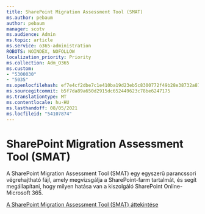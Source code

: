 ```yaml
---
title: SharePoint Migration Assessment Tool (SMAT)
ms.author: pebaum
author: pebaum
manager: scotv
ms.audience: Admin
ms.topic: article
ms.service: o365-administration
ROBOTS: NOINDEX, NOFOLLOW
localization_priority: Priority
ms.collection: Adm_O365
ms.custom:
- "5300030"
- "5035"
ms.openlocfilehash: ef7e4cf2dbe7c1e410ba19d23eb5c8300772f49b28e38732a87722259b46f02d
ms.sourcegitcommit: b5f7da89a650d2915dc652449623c78be6247175
ms.translationtype: MT
ms.contentlocale: hu-HU
ms.lasthandoff: 08/05/2021
ms.locfileid: "54107874"
---
```

# <a name="sharepoint-migration-assessment-tool-smat"></a>SharePoint Migration Assessment Tool (SMAT)

A SharePoint Migration Assessment Tool (SMAT) egy egyszerű parancssori végrehajtható fájl, amely megvizsgálja a SharePoint-farm tartalmát, és segít megállapítani, hogy milyen hatása van a kiszolgáló SharePoint Online-Microsoft 365.

[A SharePoint Migration Assessment Tool (SMAT) áttekintése](https://docs.microsoft.com/sharepointmigration/overview-of-the-sharepoint-migration-assessment-tool)
